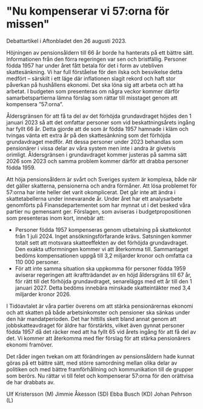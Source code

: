 # "Nu kompenserar vi 57:orna för missen"

Debattartikel i Aftonbladet den 26 augusti 2023\.


Höjningen av pensionsåldern till 66 år borde ha hanterats på ett bättre sätt. Informationen från den förra regeringen var sen och bristfällig. Personer födda 1957 har under året fått betala för det i form av utebliven skattesänkning. Vi har full förståelse för den ilska och besvikelse detta medfört – särskilt i ett läge där inflationen slagit rekord och haft stor påverkan på hushållens ekonomi. Det ska löna sig att arbeta och att ha arbetat. I budgeten som presenteras om några veckor kommer därför samarbetspartierna lämna förslag som rättar till misstaget genom att kompensera ”57:orna”.

Åldersgränsen för att få ta del av det förhöjda grundavdraget höjdes den 1 januari 2023 så att det omfattar personer som vid beskattningsårets ingång har fyllt 66 år. Detta gjorde att de som är födda 1957 hamnade i kläm och tvingas vänta ett extra år på den skattesänkning som det förhöjda grundavdraget medför. Att dessa personer under 2023 behandlas som pensionärer i vissa delar av våra system men inte i andra är givetvis orimligt. Åldersgränsen i grundavdraget kommer justeras på samma sätt 2026 som 2023 och samma problem kommer därför att drabba personer födda 1959\.

Att höja pensionsåldern är svårt och Sveriges system är komplexa, både när det gäller skatterna, pensionerna och andra förmåner. Att lösa problemet för 57:orna har inte heller det varit okomplicerat. Det går inte att ändra i skattetabellerna under innevarande år. Under året har ett analysarbete genomförts på Finansdepartementet som har mynnat ut i det besked våra partier nu gemensamt ger. Förslagen, som aviseras i budgetpropositionen som presenteras inom kort, innebär att:

* Personer födda 1957 kompenseras genom utbetalning på skattekontot från 1 juli 2024\. Inget ansökningsförfarande krävs. Satsningen kommer totalt sett att motsvara skatteeffekten av det förhöjda grundavdraget. Den exakta utformningen kommer vi att återkomma till. Sammantaget bedöms kompensationen uppgå till 3,2 miljarder kronor och omfatta ca 110 000 personer.
* För att inte samma situation ska uppkomma för personer födda 1959 aviserar regeringen att ikraftträdandet av en höjd åldersgräns till 67 år, för rätt till det förhöjda grundavdraget, senareläggs med ett år till den 1 januari 2027\. Detta bedöms innebära minskade skatteintäkter med 3,4 miljarder kronor 2026\.

I Tidöavtalet är våra partier överens om att stärka pensionärernas ekonomi och att skatten på både arbetsinkomster och pensioner ska sänkas under den här mandatperioden. Det har hittills skett bland annat genom att jobbskatteavdraget för äldre har förstärkts, vilket även gynnat personer födda 1957 då det räcker med att ha fyllt 65 vid årets ingång för att få del av det. Vi kommer att återkomma med fler förslag för att stärka pensionärers ekonomi framöver.

Det råder ingen tvekan om att förändringen av pensionsåldern hade kunnat göras på ett bättre sätt, med större samordning mellan olika delar av politiken och med bättre framförhållning och kommunikation till de grupper som berörs. Nu rättar vi till felet och kompenserar 57:orna för den orättvisa de har drabbats av.

Ulf Kristersson (M)
Jimmie Åkesson (SD)
Ebba Busch (KD)
Johan Pehrson (L)
